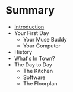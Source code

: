 # Summary

* [Introduction](README.md)
* Your First Day
   * Your Muse Buddy
   * Your Computer
* History
* What's In Town?
* The Day to Day
   * The Kitchen
   * Software
   * The Floorplan


